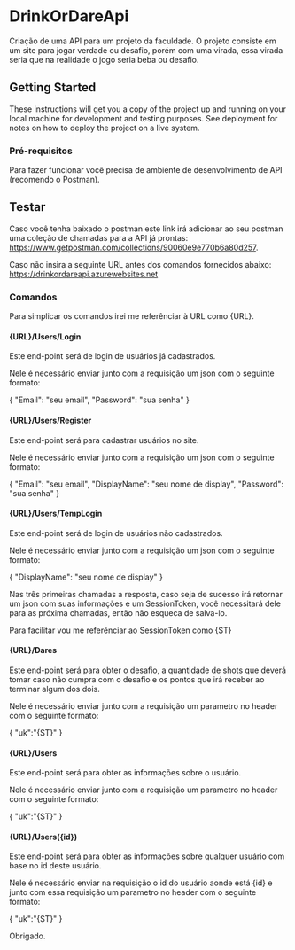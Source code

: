 # DrinkOrDareApi

Criação de uma API para um projeto da faculdade. O projeto consiste em um site para jogar verdade ou desafio, porém com uma virada, essa virada seria que na realidade o jogo seria beba ou desafio.

## Getting Started

These instructions will get you a copy of the project up and running on your local machine for development and testing purposes. See deployment for notes on how to deploy the project on a live system.

### Pré-requisitos

Para fazer funcionar você precisa de ambiente de desenvolvimento de API (recomendo o Postman).

## Testar

Caso você tenha baixado o postman este link irá adicionar ao seu postman uma coleção de chamadas para a API já prontas: https://www.getpostman.com/collections/90060e9e770b6a80d257.

Caso não insira a seguinte URL antes dos comandos fornecidos abaixo: https://drinkordareapi.azurewebsites.net

### Comandos

Para simplicar os comandos irei me referênciar à URL como {URL}.

#### {URL}/Users/Login

Este end-point será de login de usuários já cadastrados.

Nele é necessário enviar junto com a requisição um json com o seguinte formato:

{
	"Email": "seu email",
	"Password": "sua senha"
}	

#### {URL}/Users/Register

Este end-point será para cadastrar usuários no site.

Nele é necessário enviar junto com a requisição um json com o seguinte formato:

{
	"Email": "seu email",
	"DisplayName": "seu nome de display",
	"Password": "sua senha"
}	

#### {URL}/Users/TempLogin

Este end-point será de login de usuários não cadastrados.

Nele é necessário enviar junto com a requisição um json com o seguinte formato:

{
	"DisplayName": "seu nome de display"
}	

Nas três primeiras chamadas a resposta, caso seja de sucesso irá retornar um json com suas informações e um SessionToken, você necessitará dele para as próxima chamadas, então não esqueca de salva-lo.

Para facilitar vou me referênciar ao SessionToken como {ST}

#### {URL}/Dares

Este end-point será para obter o desafio, a quantidade de shots que deverá tomar caso não cumpra com o desafio e os pontos que irá receber ao terminar algum dos dois.

Nele é necessário enviar junto com a requisição um parametro no header com o seguinte formato:

{
  "uk":"{ST}"
}

#### {URL}/Users

Este end-point será para obter as informações sobre o usuário.

Nele é necessário enviar junto com a requisição um parametro no header com o seguinte formato:

{
  "uk":"{ST}"
}

#### {URL}/Users({id})

Este end-point será para obter as informações sobre qualquer usuário com base no id deste usuário.

Nele é necessário enviar na requisição o id do usuário aonde está {id} e junto com essa requisição um parametro no header com o seguinte formato:

{
  "uk":"{ST}"
}

Obrigado.
